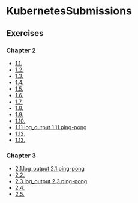 # KubernetesSubmissions

## Exercises

### Chapter 2

- [1.1.](https://github.com/JVilo/KubernetesSubmissions/tree/1.1/log_output)
- [1.2.](https://github.com/jvilo/KubernetesSubmissions/tree/1.2/todo_app)
- [1.3.](https://github.com/JVilo/KubernetesSubmissions/tree/1.3/log_output)
- [1.4.](https://github.com/jvilo/KubernetesSubmissions/tree/1.4/todo_app)
- [1.5.](https://github.com/jvilo/KubernetesSubmissions/tree/1.5/todo_app)
- [1.6.](https://github.com/jvilo/KubernetesSubmissions/tree/1.6/todo_app)
- [1.7.](https://github.com/JVilo/KubernetesSubmissions/tree/1.7/log_output)
- [1.8.](https://github.com/jvilo/KubernetesSubmissions/tree/1.8/todo_app)
- [1.9.](https://github.com/jvilo/KubernetesSubmissions/tree/1.9/ping-pong)
- [1.10.](https://github.com/jvilo/KubernetesSubmissions/tree/1.10/log_output)
- [1.11.log_output ](https://github.com/jvilo/KubernetesSubmissions/tree/1.11/log_output)[1.11.ping-pong](https://github.com/jvilo/KubernetesSubmissions/tree/1.11/ping-pong)
- [1.12.](https://github.com/jvilo/KubernetesSubmissions/tree/1.12/todo_app)
- [1.13.](https://github.com/jvilo/KubernetesSubmissions/tree/1.13/todo_app)

### Chapter 3

- [2.1.log_output ](https://github.com/jvilo/KubernetesSubmissions/tree/2.1/log_output)[2.1.ping-pong](https://github.com/jvilo/KubernetesSubmissions/tree/2.1/ping-pong)
- [2.2.](https://github.com/jvilo/KubernetesSubmissions/tree/2.2/todo_app)
- [2.3.log_output ](https://github.com/jvilo/KubernetesSubmissions/tree/2.3/log_output)[2.3.ping-pong](https://github.com/jvilo/KubernetesSubmissions/tree/2.3/ping-pong)
- [2.4.](https://github.com/jvilo/KubernetesSubmissions/tree/2.4/todo_app)
- [2.5.](https://github.com/jvilo/KubernetesSubmissions/tree/2.5/ping-pong)
